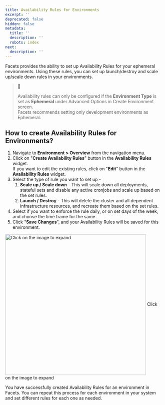 ```yaml
---
title: Availability Rules for Environments
excerpt: ''
deprecated: false
hidden: false
metadata:
  title: ''
  description: ''
  robots: index
next:
  description: ''
---
```

Facets provides the ability to set up Availability Rules for your ephemeral environments. Using these rules, you can set up launch/destroy and scale up/scale down rules in your environments.

> 📘
>
> Availability rules can only be configured if the **Environment Type** is set as **Ephemeral** under Advanced Options in Create Environment screen.\
> Facets recommends setting only development environments as Ephemeral.

## How to create Availability Rules for Environments?

1. Navigate to **Environment > Overview** from the navigation menu.
2. Click on "**Create Availability Rules**" button in the **Availability Rules** widget.\
   If you want to edit the existing rules, click on "**Edit**" button in the **Availability Rules** widget.
3. Select the type of rule you want to set up - 
   1. **Scale up / Scale down** - This will scale down all deployments, stateful sets and disable any active cronjobs and scale up based on the set rules.
   2. **Launch / Destroy** - This will delete the cluster and all dependent infrastructure resources, and recreate them based on the set rules.
4. Select if you want to enforce the rule daily, or on set days of the week, and choose the time frame for the same. 
5. Click "**Save Changes**", and your Availability Rules will be saved for this environment.

<Image alt="Click on the image to expand" align="center" width="450px" border={true} src="https://files.readme.io/e78e0e5-Availability_Rules.gif">
  Click on the image to expand
</Image>

You have successfully created Availability Rules for an environment in Facets. You can repeat this process for each environment in your system and set different rules for each one as needed.
